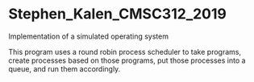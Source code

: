 # Stephen_Kalen_CMSC312_2019
Implementation of a simulated operating system

This program uses a round robin process scheduler to take programs, create processes based on those programs, put those processes into a queue, and run them accordingly.
